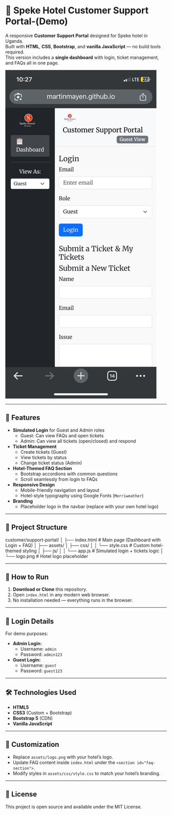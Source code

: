 # 🏨 Speke Hotel Customer Support Portal-(Demo)

A responsive **Customer Support Portal** designed for Speke hotel in Uganda.  
Built with **HTML**, **CSS**, **Bootstrap**, and **vanilla JavaScript** — no build tools required.  
This version includes a **single dashboard** with login, ticket management, and FAQs all in one page.

![Speke Hotel Customer Support Portal UI](assets/images/screenshot.png)

---

## 📌 Features
- **Simulated Login** for Guest and Admin roles
  - Guest: Can view FAQs and open tickets
  - Admin: Can view all tickets (open/closed) and respond
- **Ticket Management**
  - Create tickets (Guest)
  - View tickets by status
  - Change ticket status (Admin)
- **Hotel-Themed FAQ Section**
  - Bootstrap accordions with common questions
  - Scroll seamlessly from login to FAQs
- **Responsive Design**
  - Mobile-friendly navigation and layout
  - Hotel-style typography using Google Fonts (`Merriweather`)
- **Branding**
  - Placeholder logo in the navbar (replace with your own hotel logo)

---

## 📂 Project Structure
customer/support-portal/
│
├── index.html              # Main page (Dashboard with Login + FAQ)
│
├── assets/
│   ├── css/
│   │   └── style.css       # Custom hotel-themed styling
│   ├── js/
│   │   └── app.js          # Simulated login + tickets logic
│   └── logo.png            # Hotel logo placeholder

---

## 🚀 How to Run
1. **Download or Clone** this repository.
2. Open `index.html` in any modern web browser.
3. No installation needed — everything runs in the browser.

---

## 🔑 Login Details
For demo purposes:
- **Admin Login:**  
  - Username: `admin`  
  - Password: `admin123`
- **Guest Login:**  
  - Username: `guest`  
  - Password: `guest123`

---

## 🛠️ Technologies Used
- **HTML5**
- **CSS3** (Custom + Bootstrap)
- **Bootstrap 5** (CDN)
- **Vanilla JavaScript**

---

## 🎨 Customization
- Replace `assets/logo.png` with your hotel’s logo.
- Update FAQ content inside `index.html` under the `<section id="faq-section">`.
- Modify styles in `assets/css/style.css` to match your hotel’s branding.

---

## 📄 License
This project is open source and available under the MIT License.
